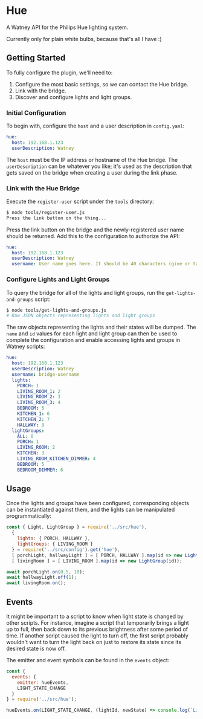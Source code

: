 Hue
===

A Watney API for the Philips Hue lighting system.

Currently only for plain white bulbs, because that's all I have :)

Getting Started
---------------

To fully configure the plugin, we'll need to:

 1. Configure the most basic settings, so we can contact the Hue bridge.
 2. Link with the bridge.
 3. Discover and configure lights and light groups.

### Initial Configuration

To begin with, configure the `host` and a user description in `config.yaml`:

```yaml
hue:
  host: 192.168.1.123
  userDescription: Watney
```

The `host` must be the IP address or hostname of the Hue bridge. The `userDescription` can be whatever you like; it's used as the description that gets saved on the bridge when creating a user during the link phase.

### Link with the Hue Bridge

Execute the `register-user` script under the `tools` directory:

```sh
$ node tools/register-user.js
Press the link button on the thing...
```

Press the link button on the bridge and the newly-registered user name should be returned. Add this to the configuration to authorize the API:

```yaml
hue:
  host: 192.168.1.123
  userDescription: Watney
  username: User name goes here. It should be 40 characters (give or take) and alphanumeric with hyphens.
```

### Configure Lights and Light Groups

To query the bridge for all of the lights and light groups, run the `get-lights-and-groups` script:

```sh
$ node tools/get-lights-and-groups.js
# Raw JSON objects representing lights and light groups
```

The raw objects representing the lights and their states will be dumped. The `name` and `id` values for each light and light group can then be used to complete the configuration and enable accessing lights and groups in Watney scripts:

```yaml
hue:
  host: 192.168.1.123
  userDescription: Watney
  username: bridge-username
  lights:
    PORCH: 1
    LIVING_ROOM_1: 2
    LIVING_ROOM_2: 3
    LIVING_ROOM_3: 4
    BEDROOM: 5
    KITCHEN_1: 6
    KITCHEN_2: 7
    HALLWAY: 8
  lightGroups:
    ALL: 0
    PORCH: 1
    LIVING_ROOM: 2
    KITCHEN: 3
    LIVING_ROOM_KITCHEN_DIMMER: 4
    BEDROOM: 5
    BEDROOM_DIMMER: 6
```

Usage
-----

Once the lights and groups have been configured, corresponding objects can be instantiated against them, and the lights can be manipulated programmatically:

```js
const { Light, LightGroup } = require('../src/hue'),
  {
    lights: { PORCH, HALLWAY },
    lightGroups: { LIVING_ROOM }
  } = require('../src/config').get('hue'),
  [ porchLight, hallwayLight ] = [ PORCH, HALLWAY ].map(id => new Light(id)),
  [ livingRoom ] = [ LIVING_ROOM ].map(id => new LightGroup(id));

await porchLight.on(0.5, 10);
await hallwayLight.off(1);
await livingRoom.on();
```

Events
------

It might be important to a script to know when light state is changed by other scripts. For instance, imagine a script that temporarily brings a light up to full, then back down to its previous brightness after some period of time. If another script caused the light to turn off, the first script probably wouldn't want to turn the light back on just to restore its state since its desired state is now off.

The emitter and event symbols can be found in the `events` object:

```js
const {
  events: {
    emitter: hueEvents,
    LIGHT_STATE_CHANGE
  }
} = require('../src/hue');

hueEvents.on(LIGHT_STATE_CHANGE, (lightId, newState) => console.log(`Light ${lightId} changed.`));
```
